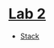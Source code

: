 # [Lab 2](https://github.com/sthsuyash/Cpp-projects/tree/main/DSA/Lab2)

  - [Stack](https://github.com/sthsuyash/Cpp-projects/blob/main/DSA/Lab2/stack.cpp)
